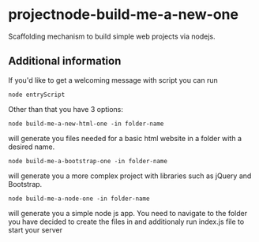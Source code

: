 # projectnode-build-me-a-new-one
Scaffolding mechanism to build simple web projects via nodejs.  


## Additional information  
If you'd like to get a welcoming message with script you can run  
```
node entryScript
```  
Other than that you have 3 options:  
```
node build-me-a-new-html-one -in folder-name
```  
will generate you files needed for a basic html website in a folder with a desired name.  
```
node build-me-a-bootstrap-one -in folder-name
```  
will generate you a more complex project with libraries such as jQuery and Bootstrap.  
```
node build-me-a-node-one -in folder-name
```  
will generate you a simple node js app. You need to navigate to the folder you have decided to create the files in and additionaly run
index.js file to start your server
